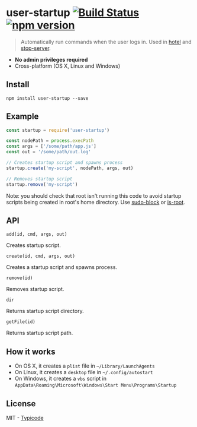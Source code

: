 # user-startup [![Build Status](https://travis-ci.org/typicode/user-startup.svg)](https://travis-ci.org/typicode/user-startup) [![npm version](https://badge.fury.io/js/user-startup.svg)](https://www.npmjs.com/package/user-startup)

> Automatically run commands when the user logs in. Used in [hotel](https://github.com/typicode/hotel) and [stop-server](https://github.com/typicode/stop-server).

  * __No admin privileges required__
  * Cross-platform (OS X, Linux and Windows)

## Install

```
npm install user-startup --save
```

## Example

```javascript
const startup = require('user-startup')

const nodePath = process.execPath
const args = ['/some/path/app.js']
const out = '/some/path/out.log'

// Creates startup script and spawns process
startup.create('my-script', nodePath, args, out)

// Removes startup script
startup.remove('my-script')
```

Note: you should check that root isn't running this code to avoid startup scripts being created in root's home directory. Use [sudo-block](https://github.com/sindresorhus/sudo-block) or [is-root](https://github.com/sindresorhus/is-root).

## API

`add(id, cmd, args, out)`

Creates startup script.

`create(id, cmd, args, out)`

Creates a startup script and spawns process.

`remove(id)`

Removes startup script.

`dir`

Returns startup script directory.

`getFile(id)`

Returns startup script path.

## How it works

* On OS X, it creates a `plist` file in  `~/Library/LaunchAgents`
* On Linux, it creates a `desktop` file in `~/.config/autostart`
* On Windows, it creates a `vbs` script in `AppData\Roaming\Microsoft\Windows\Start Menu\Programs\Startup`

## License

MIT - [Typicode](https://github.com/typicode)
